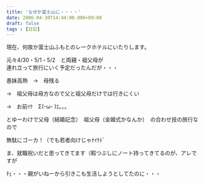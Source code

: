 ```yaml
---
title: 'なぜか富士山に・・・・'
date: 2006-04-30T14:44:00.000+09:00
draft: false
tags : [日記]
---
```


現在、何故か富士山ふもとのレークホテルにいたりします。  
  
元々4/30・5/1・5/2　と両親・祖父母が  
連れ立って旅行にいく予定だったんだが・・・  
  
愚妹高熱　→　母残る  
  
→　祖父母は母方なので父と祖父母だけでは行きにくい  
  
→　お前ｲｹ　Σ(-ω- )ｴ｡｡｡  
  
とゆーわけで父母（結婚記念）　祖父母（金婚式かなんか）　の合わせ技の旅行なので  
  
無駄にゴーカ！（でも若者向けじゃﾅｲｹﾄﾞ  
  
ま、就職祝いだと思ってきてます（暇つぶしにノート持ってきてるのが、アレですが  
  
ﾁｪ・・・親がいねーから引きこも生活しようとしてたのに・・・